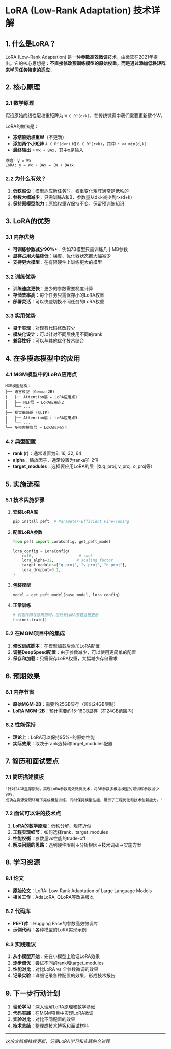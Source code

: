# LoRA (Low-Rank Adaptation) 技术详解

## 1. 什么是LoRA？

LoRA (Low-Rank Adaptation) 是一种**参数高效微调**技术，由微软在2021年提出。它的核心思想是：**不直接修改预训练模型的原始权重，而是通过添加低秩矩阵来学习任务特定的适应**。

## 2. 核心原理

### 2.1 数学原理

假设原始的线性层权重矩阵为 `W ∈ R^(d×k)`，在传统微调中我们需要更新整个W。

LoRA的做法是：
- **冻结原始权重W**（不更新）
- **添加两个小矩阵** `A ∈ R^(d×r)` 和 `B ∈ R^(r×k)`，其中 `r << min(d,k)`
- **最终输出** = `Wx + BAx`，其中x是输入

```
原始: y = Wx
LoRA: y = Wx + BAx = (W + BA)x
```

### 2.2 为什么有效？

1. **低秩假设**：模型适应新任务时，权重变化矩阵通常是低秩的
2. **参数大幅减少**：只需训练A和B，参数量从d×k减少到r×(d+k)
3. **保持原模型能力**：原始权重W保持不变，保留预训练知识

## 3. LoRA的优势

### 3.1 内存优势
- **可训练参数减少90%+**：例如7B模型只需训练几十MB参数
- **显存占用大幅降低**：梯度、优化器状态都大幅减少
- **支持更大模型**：在有限硬件上训练更大的模型

### 3.2 训练优势
- **训练速度更快**：更少的参数需要梯度计算
- **存储效率高**：每个任务只需保存小的LoRA权重
- **部署灵活**：可以快速切换不同任务的LoRA权重

### 3.3 实用优势
- **易于实现**：对现有代码修改较少
- **模块化设计**：可以针对不同层使用不同的rank
- **兼容性好**：可以与其他优化技术结合

## 4. 在多模态模型中的应用

### 4.1 MGM模型中的LoRA应用点

```
MGM模型结构：
├── 语言模型 (Gemma-2B)
│   ├── Attention层 ← LoRA应用点1
│   ├── MLP层 ← LoRA应用点2
│   └── ...
├── 视觉编码器 (CLIP)
│   ├── Attention层 ← LoRA应用点3
│   └── ...
└── 多模态投影层 ← LoRA应用点4
```

### 4.2 典型配置
- **rank (r)**：通常设置为8, 16, 32, 64
- **alpha**：缩放因子，通常设置为rank的1-2倍
- **target_modules**：选择要应用LoRA的层（如q_proj, v_proj, o_proj等）

## 5. 实施流程

### 5.1 技术实施步骤

1. **安装LoRA库**
   ```bash
   pip install peft  # Parameter-Efficient Fine-Tuning
   ```

2. **配置LoRA参数**
   ```python
   from peft import LoraConfig, get_peft_model
   
   lora_config = LoraConfig(
       r=16,                    # rank
       lora_alpha=32,          # scaling factor
       target_modules=["q_proj", "v_proj", "o_proj"],
       lora_dropout=0.1,
   )
   ```

3. **包装模型**
   ```python
   model = get_peft_model(base_model, lora_config)
   ```

4. **正常训练**
   ```python
   # 训练代码与原来相同，但只有LoRA参数会被更新
   trainer.train()
   ```

### 5.2 在MGM项目中的集成

1. **修改训练脚本**：在模型加载后添加LoRA配置
2. **调整DeepSpeed配置**：由于参数减少，可以使用更简单的配置
3. **保存和加载**：只需保存LoRA权重，大幅减少存储需求

## 6. 预期效果

### 6.1 内存节省
- **原始MGM-2B**：需要约25GB显存（超出24GB限制）
- **LoRA MGM-2B**：预计需要约15-18GB显存（在24GB范围内）

### 6.2 性能保持
- **理论上**：LoRA可以保持95%+的原始性能
- **实际效果**：取决于rank选择和target_modules配置

## 7. 简历和面试要点

### 7.1 简历描述模板
```
"针对24GB显存限制，实现LoRA参数高效微调技术，将3B参数多模态模型的可训练参数减少90%，
成功在资源受限环境下完成模型训练，同时保持模型性能，展示了工程优化和技术创新能力。"
```

### 7.2 面试可以讲的技术点
1. **LoRA的数学原理**：低秩分解、矩阵近似
2. **工程实现细节**：如何选择rank、target_modules
3. **性能权衡**：参数量vs性能的trade-off
4. **解决问题的思路**：遇到硬件限制→分析根因→技术调研→实施方案

## 8. 学习资源

### 8.1 论文
- **原始论文**：LoRA: Low-Rank Adaptation of Large Language Models
- **相关工作**：AdaLoRA, QLoRA等改进版本

### 8.2 代码库
- **PEFT库**：Hugging Face的参数高效微调库
- **示例代码**：各种模型的LoRA实现示例

### 8.3 实践建议
1. **从小模型开始**：先在小模型上验证LoRA效果
2. **逐步调优**：尝试不同的rank和target_modules
3. **性能对比**：对比LoRA vs 全参数微调的效果
4. **记录实验**：详细记录各种配置的效果，形成技术报告

## 9. 下一步行动计划

1. **理论学习**：深入理解LoRA原理和数学基础
2. **代码实践**：在MGM项目中实现LoRA微调
3. **实验对比**：对比不同配置的效果
4. **技术总结**：整理成技术博客和面试材料

---

*这份文档将持续更新，记录LoRA学习和实践的全过程*
